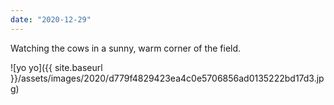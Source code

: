 ```yaml
---
date: "2020-12-29"
---
```


Watching the cows in a sunny, warm corner of the field.

![yo yo]({{ site.baseurl }}/assets/images/2020/d779f4829423ea4c0e5706856ad0135222bd17d3.jpg)
